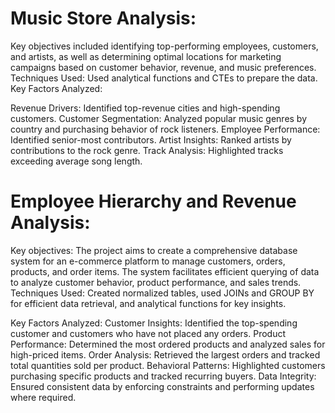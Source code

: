 # Music Store Analysis:  


Key objectives included identifying top-performing employees, customers, and artists, as well as determining optimal locations for marketing campaigns based on customer behavior, revenue, and music preferences.
Techniques Used: Used analytical functions and CTEs to prepare the data.
Key Factors Analyzed: 

Revenue Drivers: Identified top-revenue cities and high-spending customers.
Customer Segmentation: Analyzed popular music genres by country and purchasing behavior of rock listeners.
Employee Performance: Identified senior-most contributors.
Artist Insights: Ranked artists by contributions to the rock genre.
Track Analysis: Highlighted tracks exceeding average song length.

# Employee Hierarchy and Revenue Analysis: 

Key objectives: The project aims to create a comprehensive database system for an e-commerce platform to manage customers, orders, products, and order items. The system facilitates efficient querying of data to analyze customer behavior, product performance, and sales trends.
Techniques Used:  Created normalized tables, used JOINs and GROUP BY for efficient data retrieval, and  analytical functions for key insights.

Key Factors Analyzed: 
Customer Insights: Identified the top-spending customer and customers who have not placed any orders.
Product Performance: Determined the most ordered products and analyzed sales for high-priced items.
Order Analysis: Retrieved the largest orders and tracked total quantities sold per product.
Behavioral Patterns: Highlighted customers purchasing specific products and tracked recurring buyers.
Data Integrity: Ensured consistent data by enforcing constraints and performing updates where required.

